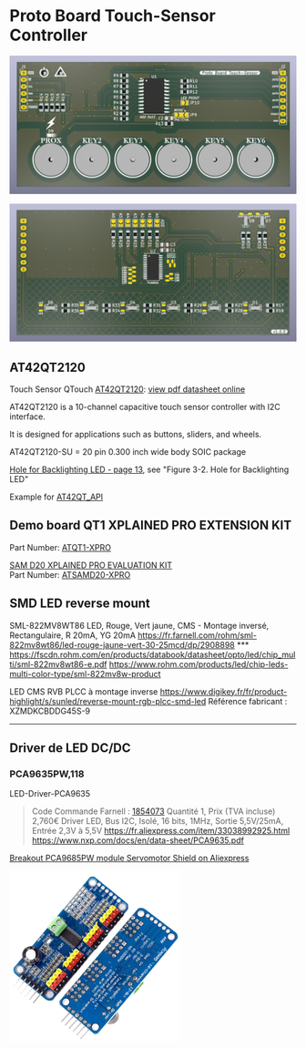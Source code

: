 # Proto Board Touch-Sensor Controller

![KiCad-QTouch-AT42QT2120-Top](images/KiCad-QTouch-AT42QT2120-Top-view.png)

![KiCad-QTouch-AT42QT2120-Bottom](images/KiCad-QTouch-AT42QT2120-Bottom-view.png)

## AT42QT2120

Touch Sensor QTouch [AT42QT2120](https://www.microchip.com/en-us/product/at42qt2120): [view pdf datasheet online](https://ww1.microchip.com/downloads/en/DeviceDoc/doc9634.pdf)

AT42QT2120 is a 10-channel capacitive touch sensor controller with I2C interface.

It is designed for applications such as buttons, sliders, and wheels.

AT42QT2120-SU = 20 pin 0.300 inch wide body SOIC package

[Hole for Backlighting LED - page 13](https://ww1.microchip.com/downloads/aemDocuments/documents/OTH/ApplicationNotes/ApplicationNotes/Atmel-42094-QTouch-Schematic-and-Layout-Checklist_ApplicationNote_AT02259.pdf), see "Figure 3-2. Hole for Backlighting LED"

Example for [AT42QT_API](https://github.com/SmartTech/AT42QT/blob/master/AT42QT_API/QT2120.h)

## Demo board QT1 XPLAINED PRO EXTENSION KIT

Part Number: [ATQT1-XPRO](https://www.microchip.com/en-us/development-tool/ATQT1-XPRO)

[SAM D20 XPLAINED PRO EVALUATION KIT](https://ww1.microchip.com/downloads/aemDocuments/documents/OTH/ProductDocuments/UserGuides/Atmel-42102-SAMD20-Xplained-Pro_User-Guide.pdf)<br>
Part Number: [ATSAMD20-XPRO](https://www.microchip.com/en-us/development-tool/ATSAMD20-XPRO)

## SMD LED reverse mount

SML-822MV8WT86
LED, Rouge, Vert jaune, CMS - Montage inversé, Rectangulaire, R 20mA, YG 20mA
https://fr.farnell.com/rohm/sml-822mv8wt86/led-rouge-jaune-vert-30-25mcd/dp/2908898 ***
https://fscdn.rohm.com/en/products/databook/datasheet/opto/led/chip_multi/sml-822mv8wt86-e.pdf
https://www.rohm.com/products/led/chip-leds-multi-color-type/sml-822mv8w-product

LED CMS RVB PLCC à montage inverse
https://www.digikey.fr/fr/product-highlight/s/sunled/reverse-mount-rgb-plcc-smd-led
Référence fabricant : XZMDKCBDDG45S-9

---

## Driver de LED DC/DC

### PCA9635PW,118

LED-Driver-PCA9635

> Code Commande Farnell : [1854073](https://fr.farnell.com/nxp/pca9635pw-118/driver-de-led-rgba-28-tssop/dp/1854073)
> Quantité 1, Prix (TVA incluse) 2,760€
> Driver LED, Bus I2C, Isolé, 16 bits, 1MHz, Sortie 5,5V/25mA, Entrée 2,3V à 5,5V
> https://fr.aliexpress.com/item/33038992925.html
> https://www.nxp.com/docs/en/data-sheet/PCA9635.pdf

[Breakout PCA9685PW module Servomotor Shield on Aliexpress](https://fr.aliexpress.com/item/1005007462728654.html)

<!-- ![aliexpress-module-servo-shield](images/aliexpress-module-servo-shield.png) -->

<img src="images/aliexpress-module-servo-shield.png" alt="aliexpress-module-servo-shield" width="300"/>
